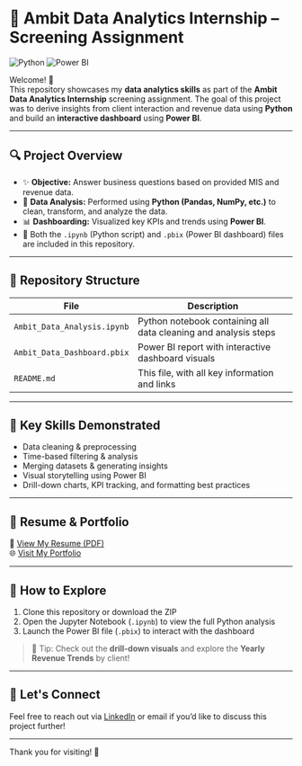 # 🎯 Ambit Data Analytics Internship – Screening Assignment

![Python](https://img.shields.io/badge/Python-Analysis-blue?logo=python&logoColor=white)
![Power BI](https://img.shields.io/badge/Power%20BI-Dashboarding-yellow?logo=powerbi&logoColor=black)

Welcome! 👋  
This repository showcases my **data analytics skills** as part of the **Ambit Data Analytics Internship** screening assignment. The goal of this project was to derive insights from client interaction and revenue data using **Python** and build an **interactive dashboard** using **Power BI**.

---

## 🔍 Project Overview

- ✨ **Objective:** Answer business questions based on provided MIS and revenue data.
- 🐍 **Data Analysis:** Performed using **Python (Pandas, NumPy, etc.)** to clean, transform, and analyze the data.
- 📊 **Dashboarding:** Visualized key KPIs and trends using **Power BI**.
- 📁 Both the `.ipynb` (Python script) and `.pbix` (Power BI dashboard) files are included in this repository.

---

## 📂 Repository Structure

| File | Description |
|------|-------------|
| `Ambit_Data_Analysis.ipynb` | Python notebook containing all data cleaning and analysis steps |
| `Ambit_Data_Dashboard.pbix` | Power BI report with interactive dashboard visuals |
| `README.md` | This file, with all key information and links |

---

## 📌 Key Skills Demonstrated

- Data cleaning & preprocessing  
- Time-based filtering & analysis  
- Merging datasets & generating insights  
- Visual storytelling using Power BI  
- Drill-down charts, KPI tracking, and formatting best practices  

---

## 📄 Resume & Portfolio

📌 [View My Resume (PDF)](https://your-resume-link.com)  
🌐 [Visit My Portfolio](https://your-portfolio-link.com)

---

## 🚀 How to Explore

1. Clone this repository or download the ZIP
2. Open the Jupyter Notebook (`.ipynb`) to view the full Python analysis
3. Launch the Power BI file (`.pbix`) to interact with the dashboard

> 🎯 Tip: Check out the **drill-down visuals** and explore the **Yearly Revenue Trends** by client!

---

## 💬 Let's Connect

Feel free to reach out via [LinkedIn](https://your-linkedin-link.com) or email if you’d like to discuss this project further!

---

Thank you for visiting! 🌟
